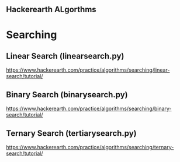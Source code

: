 Hackerearth ALgorthms
---


# Searching

## Linear Search (linearsearch.py)
https://www.hackerearth.com/practice/algorithms/searching/linear-search/tutorial/

## Binary Search (binarysearch.py)
https://www.hackerearth.com/practice/algorithms/searching/binary-search/tutorial/

## Ternary Search (tertiarysearch.py)
https://www.hackerearth.com/practice/algorithms/searching/ternary-search/tutorial/




